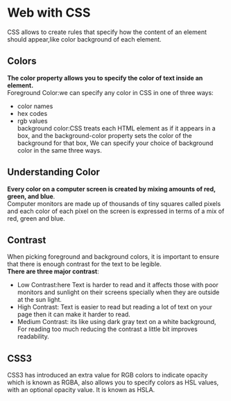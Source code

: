 # Web with CSS
CSS allows to create rules that specify how the content of
an element should appear,like color background of each element.
## Colors
**The color property allows you
to specify the color of text inside
an element.**  
Foreground Color:we can specify any
color in CSS in one of three ways:
- color names
- hex codes
- rgb values  
background color:CSS treats each HTML element
as if it appears in a box, and the
background-color property
sets the color of the background
for that box, We can specify your choice of
background color in the same
three ways.  
## Understanding Color
**Every color on a computer screen is created by mixing amounts of red,
green, and blue**.  
Computer monitors are made
up of thousands of tiny squares
called pixels and each color of each pixel on the
screen is expressed in terms of
a mix of red, green and blue.  
## Contrast
When picking foreground and background
colors, it is important to ensure that there is
enough contrast for the text to be legible.  
**There are three major contrast**:
- Low Contrast:here Text is harder to read and it  affects those with poor monitors and sunlight on their screens specially when they are outside at the sun light.
- High Contrast: Text is easier to read but reading a lot
of text on your page then it can make it harder to read.
- Medium Contrast: its like using dark gray text on a white
background, For reading too much reducing
the contrast a little bit improves readability.  
## CSS3
CSS3 has introduced an extra value for RGB colors to
indicate opacity which is known as RGBA, also allows you to specify colors as HSL values,
with an optional opacity value. It is known as HSLA.


